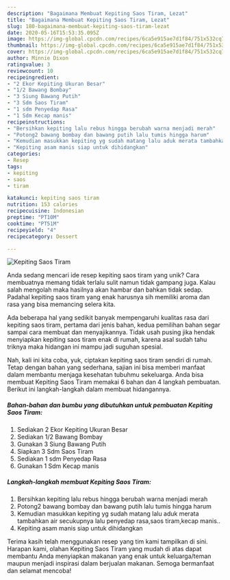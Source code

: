 ```yaml
---
description: "Bagaimana Membuat Kepiting Saos Tiram, Lezat"
title: "Bagaimana Membuat Kepiting Saos Tiram, Lezat"
slug: 180-bagaimana-membuat-kepiting-saos-tiram-lezat
date: 2020-05-16T15:53:35.095Z
image: https://img-global.cpcdn.com/recipes/6ca5e915ae7d1f84/751x532cq70/kepiting-saos-tiram-foto-resep-utama.jpg
thumbnail: https://img-global.cpcdn.com/recipes/6ca5e915ae7d1f84/751x532cq70/kepiting-saos-tiram-foto-resep-utama.jpg
cover: https://img-global.cpcdn.com/recipes/6ca5e915ae7d1f84/751x532cq70/kepiting-saos-tiram-foto-resep-utama.jpg
author: Minnie Dixon
ratingvalue: 3
reviewcount: 10
recipeingredient:
- "2 Ekor Kepiting Ukuran Besar"
- "1/2 Bawang Bombay"
- "3 Siung Bawang Putih"
- "3 Sdm Saos Tiram"
- "1 sdm Penyedap Rasa"
- "1 Sdm Kecap manis"
recipeinstructions:
- "Bersihkan kepiting lalu rebus hingga berubah warna menjadi merah"
- "Potong2 bawang bombay dan bawang putih lalu tumis hingga harum"
- "Kemudian masukkan kepiting yg sudah matang lalu aduk merata tambahkan air secukupnya lalu penyedap rasa,saos tiram,kecap manis.."
- "Kepiting asam manis siap untuk dihidangkan"
categories:
- Resep
tags:
- kepiting
- saos
- tiram

katakunci: kepiting saos tiram 
nutrition: 153 calories
recipecuisine: Indonesian
preptime: "PT10M"
cooktime: "PT51M"
recipeyield: "4"
recipecategory: Dessert

---
```



![Kepiting Saos Tiram](https://img-global.cpcdn.com/recipes/6ca5e915ae7d1f84/751x532cq70/kepiting-saos-tiram-foto-resep-utama.jpg)

Anda sedang mencari ide resep kepiting saos tiram yang unik? Cara membuatnya memang tidak terlalu sulit namun tidak gampang juga. Kalau salah mengolah maka hasilnya akan hambar dan bahkan tidak sedap. Padahal kepiting saos tiram yang enak harusnya sih memiliki aroma dan rasa yang bisa memancing selera kita.



Ada beberapa hal yang sedikit banyak mempengaruhi kualitas rasa dari kepiting saos tiram, pertama dari jenis bahan, kedua pemilihan bahan segar sampai cara membuat dan menyajikannya. Tidak usah pusing jika hendak menyiapkan kepiting saos tiram enak di rumah, karena asal sudah tahu triknya maka hidangan ini mampu jadi suguhan spesial.


Nah, kali ini kita coba, yuk, ciptakan kepiting saos tiram sendiri di rumah. Tetap dengan bahan yang sederhana, sajian ini bisa memberi manfaat dalam membantu menjaga kesehatan tubuhmu sekeluarga. Anda bisa membuat Kepiting Saos Tiram memakai 6 bahan dan 4 langkah pembuatan. Berikut ini langkah-langkah dalam membuat hidangannya.

<!--inarticleads1-->

##### Bahan-bahan dan bumbu yang dibutuhkan untuk pembuatan Kepiting Saos Tiram:

1. Sediakan 2 Ekor Kepiting Ukuran Besar
1. Sediakan 1/2 Bawang Bombay
1. Gunakan 3 Siung Bawang Putih
1. Siapkan 3 Sdm Saos Tiram
1. Sediakan 1 sdm Penyedap Rasa
1. Gunakan 1 Sdm Kecap manis




<!--inarticleads2-->

##### Langkah-langkah membuat Kepiting Saos Tiram:

1. Bersihkan kepiting lalu rebus hingga berubah warna menjadi merah
1. Potong2 bawang bombay dan bawang putih lalu tumis hingga harum
1. Kemudian masukkan kepiting yg sudah matang lalu aduk merata tambahkan air secukupnya lalu penyedap rasa,saos tiram,kecap manis..
1. Kepiting asam manis siap untuk dihidangkan




Terima kasih telah menggunakan resep yang tim kami tampilkan di sini. Harapan kami, olahan Kepiting Saos Tiram yang mudah di atas dapat membantu Anda menyiapkan makanan yang enak untuk keluarga/teman maupun menjadi inspirasi dalam berjualan makanan. Semoga bermanfaat dan selamat mencoba!
